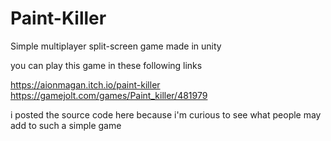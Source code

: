 # Paint-Killer
Simple multiplayer split-screen game made in unity 

you can play this game in these following links 
 
 https://aionmagan.itch.io/paint-killer
 https://gamejolt.com/games/Paint_killer/481979
 
 i posted the source code here because i'm curious 
to see what people may add to such a simple game 
